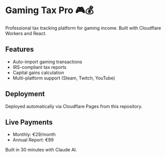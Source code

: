 # Gaming Tax Pro 🎮💰

Professional tax tracking platform for gaming income. Built with Cloudflare Workers and React.

## Features
- Auto-import gaming transactions
- IRS-compliant tax reports
- Capital gains calculation
- Multi-platform support (Steam, Twitch, YouTube)

## Deployment
Deployed automatically via Cloudflare Pages from this repository.

## Live Payments
- Monthly: €29/month
- Annual Report: €99

Built in 30 minutes with Claude AI.
